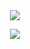 <div align="center">
  
  <!-- dynamic typing effect 动态打字效果 -->
  <div align="center">
    <a href="https://wxinlong.gitee.io/">
      <img src="https://readme-typing-svg.herokuapp.com/?lines=console.log(%22Hello%2C%20World!%22);永远相信美好的事情即将发生!&center=true&size=27">
    </a>
  </div>
  
  <!-- knock code pictures 敲代码的图片 -->
  <img src="https://cdn.jsdelivr.net/gh/sun0225SUN/sun0225SUN/assets/images/coding.gif" /><br>
  
</div>
